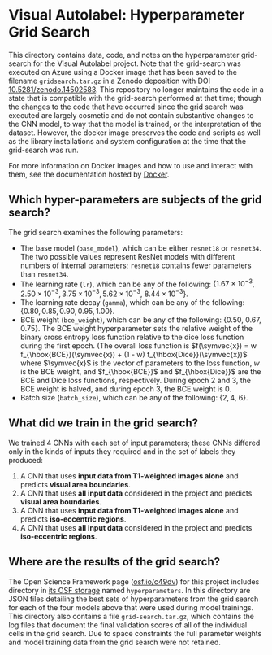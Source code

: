 # Visual Autolabel: Hyperparameter Grid Search

This directory contains data, code, and notes on the hyperparameter grid-search
for the Visual Autolabel project. Note that the grid-search was executed on
Azure using a Docker image that has been saved to the filename
`gridsearch.tar.gz` in a Zenodo deposition with DOI
[10.5281/zenodo.14502583](https://doi.org/10.5281/zenodo.14502583).  This
repository no longer maintains the code in a state that is compatible with the
grid-search performed at that time; though the changes to the code that have
occurred since the grid search was executed are largely cosmetic and do not
contain substantive changes to the CNN model, to way that the model is trained,
or the interpretation of the dataset.  However, the docker image preserves the
code and scripts as well as the library installations and system configuration
at the time that the grid-search was run.

For more information on Docker images and how to use and interact with them, see
the documentation hosted by [Docker](https://docs.docker.com/).


## Which hyper-parameters are subjects of the grid search?

The grid search examines the following parameters:
* The base model (`base_model`), which can be either `resnet18` or
  `resnet34`. The two possible values represent ResNet models with different
  numbers of internal parameters; `resnet18` contains fewer parameters than
  `resnet34`.
* The learning rate (`lr`), which can be any of the following: $\{1.67 \times
  10^{-3}, 2.50 \times 10^{-3}, 3.75 \times 10^{-3}, 5.62 \times 10^{-3}$,
  $8.44 \times 10^{-3}\}$.
* The learning rate decay (`gamma`), which can be any of the following:
  $\{0.80, 0.85, 0.90, 0.95, 1.00\}$.
* BCE weight (`bce_weight`), which can be any of the following: $\{0.50$,
  $0.67, 0.75\}$. The BCE weight hyperparameter sets the relative weight of
  the binary cross entropy loss function relative to the dice loss function
  during the first epoch. (The overall loss function is $f(\symvec{x}) = w
  f_{\hbox{BCE}}(\symvec{x}) + (1 - w) f_{\hbox{Dice}}(\symvec{x})$ where
  $\symvec{x}$ is the vector of parameters to the loss function, $w$ is the BCE
  weight, and $f_{\hbox{BCE}}$ and $f_{\hbox{Dice}}$ are the BCE and Dice loss
  functions, respectively. During epoch 2 and 3, the BCE weight is halved, and
  during epoch 3, the BCE weight is 0.
* Batch size (`batch_size`), which can be any of the following: $\{2, 4$,
  $6\}$.


## What did we train in the grid search?

We trained 4 CNNs with each set of input parameters; these CNNs differed only in
the kinds of inputs they required and in the set of labels they produced:
1. A CNN that uses **input data from T1-weighted images alone** and predicts
   **visual area boundaries**.
2. A CNN that uses **all input data** considered in the project and predicts
   **visual area boundaries**.
3. A CNN that uses **input data from T1-weighted images alone** and predicts
   **iso-eccentric regions**.
4. A CNN that uses **all input data** considered in the project and predicts
   **iso-eccentric regions**.


## Where are the results of the grid search?

The Open Science Framework page ([osf.io/c49dv](https://osf.io/c49dv/)) for this
project includes directory in [its OSF
storage](https://osf.io/c49dv/files/osfstorage) named `hyperparameters`. In this
directory are JSON files detailing the best sets of hyperparameters from the
grid search for each of the four models above that were used during model
trainings. This directory also contains a file `grid-search.tar.gz`, which
contains the log files that document the final validation scores of all of the
individual cells in the grid search. Due to space constraints the full parameter
weights and model training data from the grid search were not retained.
